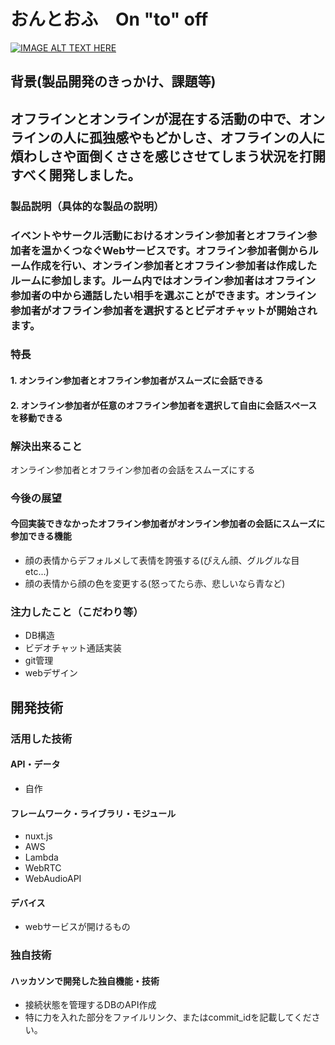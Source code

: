 # おんとおふ　On "to" off

[![IMAGE ALT TEXT HERE](https://jphacks.com/wp-content/uploads/2021/07/JPHACKS2021_ogp.jpg)](https://www.youtube.com/watch?v=LUPQFB4QyVo)

## 背景(製品開発のきっかけ、課題等)
## オフラインとオンラインが混在する活動の中で、オンラインの人に孤独感やもどかしさ、オフラインの人に煩わしさや面倒くささを感じさせてしまう状況を打開すべく開発しました。
### 製品説明（具体的な製品の説明）
### イベントやサークル活動におけるオンライン参加者とオフライン参加者を温かくつなぐWebサービスです。オフライン参加者側からルーム作成を行い、オンライン参加者とオフライン参加者は作成したルームに参加します。ルーム内ではオンライン参加者はオフライン参加者の中から通話したい相手を選ぶことができます。オンライン参加者がオフライン参加者を選択するとビデオチャットが開始されます。
### 特長
#### 1. オンライン参加者とオフライン参加者がスムーズに会話できる
#### 2. オンライン参加者が任意のオフライン参加者を選択して自由に会話スペースを移動できる

### 解決出来ること
オンライン参加者とオフライン参加者の会話をスムーズにする
### 今後の展望
#### 今回実装できなかったオフライン参加者がオンライン参加者の会話にスムーズに参加できる機能
* 顔の表情からデフォルメして表情を誇張する(ぴえん顔、グルグルな目 etc...)
* 顔の表情から顔の色を変更する(怒ってたら赤、悲しいなら青など)
### 注力したこと（こだわり等）
* DB構造
* ビデオチャット通話実装
* git管理
* webデザイン

## 開発技術
### 活用した技術
#### API・データ
* 自作

#### フレームワーク・ライブラリ・モジュール
* nuxt.js
* AWS
* Lambda
* WebRTC
* WebAudioAPI

#### デバイス
* webサービスが開けるもの

### 独自技術
#### ハッカソンで開発した独自機能・技術
* 接続状態を管理するDBのAPI作成
* 特に力を入れた部分をファイルリンク、またはcommit_idを記載してください。

